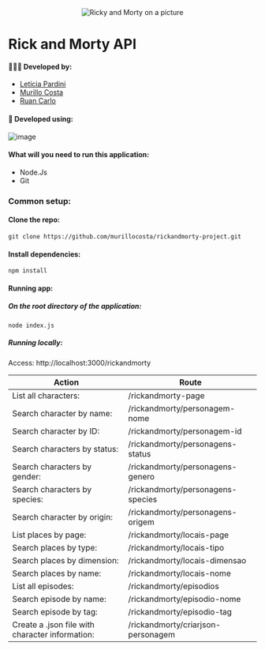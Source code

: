  <div align="center">
  <img src="https://user-images.githubusercontent.com/91096652/171269826-3f0288a8-cbd2-49a9-b689-bbc00380d321.png" alt="Ricky and Morty on a picture"/>
</div>

  # Rick and Morty API

#### 👩🏾‍💻 Developed by:
- [Letícia Pardini](https://github.com/leticiapardini)
- [Murillo Costa](https://github.com/murillocosta)
- [Ruan Carlo](https://github.com/rucp)

#### 🔧 Developed using:

![image](https://img.shields.io/badge/Node.js-339933?style=for-the-badge&logo=nodedotjs&logoColor=white)

#### What will you need to run this application:

- Node.Js
- Git

### Common setup:

#### Clone the repo:

``` 
git clone https://github.com/murillocosta/rickandmorty-project.git 
```
#### Install dependencies:

```
npm install
```

#### Running app:

##### On the root directory of the application:

```
node index.js
```

##### Running locally:

Access: http://localhost:3000/rickandmorty

<table class="tg">
  <thead>
    <tr>
      <th class="tg-beep"><span style="font-weight:bold">Action</span></th>
      <th class="tg-beep"><span style="font-weight:bold">Route</span></th>
    </tr>
  </thead>
  <tbody>
    <tr>
      <td class="tg-pu0z">List all characters:</td>
      <td class="tg-pu0z">/rickandmorty-page</td>
    </tr>
    <tr>
      <td class="tg-0pky">Search character by name:</td>
      <td class="tg-0pky">/rickandmorty/personagem-nome</td>
    </tr>
    <tr>
      <td class="tg-pu0z">Search character by ID:</td>
      <td class="tg-pu0z">/rickandmorty/personagem-id</td>
    </tr>
    <tr>
      <td class="tg-0pky">Search characters by status:</td>
      <td class="tg-0pky">/rickandmorty/personagens-status</td>
    </tr>
    <tr>
      <td class="tg-pu0z">Search characters by gender:</td>
      <td class="tg-pu0z">/rickandmorty/personagens-genero</td>
    </tr>
    <tr>
      <td class="tg-0pky">Search characters by species:</td>
      <td class="tg-0pky">/rickandmorty/personagens-species</td>
    </tr>
    <tr>
      <td class="tg-pu0z">Search character by origin:</td>
      <td class="tg-pu0z">/rickandmorty/personagens-origem</td>
    </tr>
    <tr>
      <td class="tg-0pky">List places by page:</td>
      <td class="tg-0pky">/rickandmorty/locais-page</td>
    </tr>
    <tr>
      <td class="tg-pu0z">Search places by type:</td>
      <td class="tg-pu0z">/rickandmorty/locais-tipo</td>
    </tr>
    <tr>
      <td class="tg-0pky">Search places by dimension:</td>
      <td class="tg-0pky">/rickandmorty/locais-dimensao</td>
    </tr>
    <tr>
      <td class="tg-pu0z">Search places by name:</td>
      <td class="tg-pu0z">/rickandmorty/locais-nome</td>
    </tr>
    <tr>
      <td class="tg-0pky">List all episodes:</td>
      <td class="tg-0pky">/rickandmorty/episodios</td>
    </tr>
    <tr>
      <td class="tg-pu0z">Search episode by name:</td>
      <td class="tg-pu0z">/rickandmorty/episodio-nome</td>
    </tr>
    <tr>
      <td class="tg-0pky">Search episode by tag:</td>
      <td class="tg-0pky">/rickandmorty/episodio-tag</td>
    </tr>
    <tr>
      <td class="tg-pu0z">Create a .json file with character information:</td>
      <td class="tg-pu0z">/rickandmorty/criarjson-personagem</td>
    </tr>
  </tbody>
</table>

